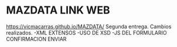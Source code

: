 # MAZDATA LINK WEB
https://vicmacarras.github.io/MAZDATA/
Segunda entrega. Cambios realizados.
-XML EXTENSOS
-USO DE XSD
-JS DEL FORMULARIO CONFIRMACION ENVIAR
